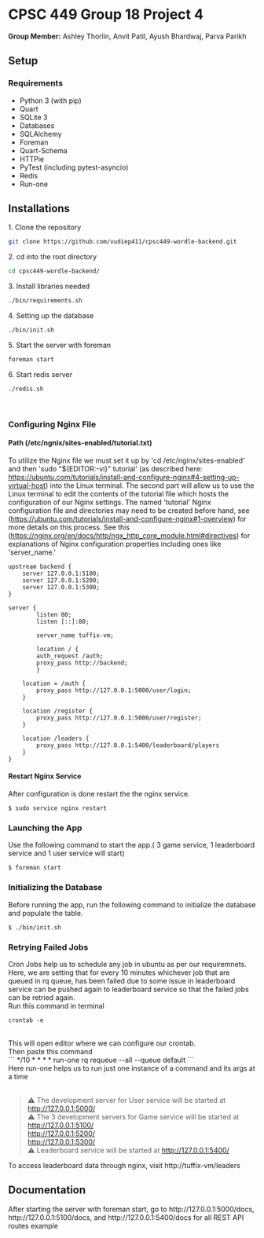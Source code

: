 # CPSC 449 Group 18 Project 4
<p><b>Group Member:</b> Ashley Thorlin, Anvit Patil, Ayush Bhardwaj, Parva Parikh</p>

## Setup
### Requirements
- Python 3 (with pip)
- Quart
- SQLite 3
- Databases
- SQLAlchemy
- Foreman
- Quart-Schema
- HTTPie
- PyTest (including pytest-asyncio)
- Redis
- Run-one

## Installations
<p>1. Clone the repository</p>

```sh
git clone https://github.com/vudiep411/cpsc449-wordle-backend.git
```
<p>2. cd into the root directory</p>

```sh
cd cpsc449-wordle-backend/
```
<p>3. Install libraries needed</p>

```sh
./bin/requirements.sh
```
<p>4. Setting up the database</p>

```sh
./bin/init.sh
```
<p>5. Start the server with foreman</p>

```sh
foreman start
```

<p>6. Start redis server</p>

```sh
./redis.sh
```
<br/>

### Configuring Nginx File
#### Path (/etc/ngnix/sites-enabled/tutorial.txt)

To utilize the Nginx file we must set it up by 'cd /etc/nginx/sites-enabled' and then 'sudo "${EDITOR:-vi}" tutorial' (as described here: https://ubuntu.com/tutorials/install-and-configure-nginx#4-setting-up-virtual-host) into the Linux terminal. The second part will allow us to use the Linux terminal to edit the contents of the tutorial file which hosts the configuration of our Nginx settings. The named 'tutorial' Nginx configuration file and directories may need to be created before hand, see (https://ubuntu.com/tutorials/install-and-configure-nginx#1-overview) for more details on this process. See this (https://nginx.org/en/docs/http/ngx_http_core_module.html#directives) for explanations of Nginx configuration properties including ones like 'server_name.'
```
upstream backend {
	server 127.0.0.1:5100;
	server 127.0.0.1:5200;
	server 127.0.0.1:5300;
}

server {
      	listen 80;
      	listen [::]:80;

      	server_name tuffix-vm;

      	location / {
		auth_request /auth;
		proxy_pass http://backend;
      	}

	location = /auth {
		proxy_pass http://127.0.0.1:5000/user/login;
	}

	location /register {
		proxy_pass http://127.0.0.1:5000/user/register;
	}

	location /leaders {
		proxy_pass http://127.0.0.1:5400/leaderboard/players
	}
}
```
#### Restart Nginx Service
After configuration is done restart the the nginx service.
```
$ sudo service nginx restart

```

### Launching the App
Use the following command to start the app.( 3 game service, 1 leaderboard service and 1 user service will start)
```
$ foreman start

```

### Initializing the Database
Before running the app, run the following command to initialize the database and populate the table.
```
$ ./bin/init.sh

```

### Retrying Failed Jobs
Cron Jobs help us to schedule any job in ubuntu as per our requiremnets. Here, we are setting that for every 10 minutes whichever job that are queued in rq queue, has been failed due to some issue in leaderboard service can be pushed again to leaderboard service so that the failed jobs can be retried again.
<br/>
Run this command in terminal
<br/>
```
crontab -e
```
<br/>
This will open editor where we can configure our crontab.
<br/>
Then paste this command
<br/>
```
*/10 * * * * run-one rq requeue --all --queue default
```
<br/>
Here run-one helps us to run just one instance of a command and its args at a time

<br/>
<br/>


> ⚠ The development server for User service will be started at http://127.0.0.1:5000/ <br/>
> ⚠ The 3 development servers for Game service will be started at <br/>
http://127.0.0.1:5100/  <br/>
http://127.0.0.1:5200/  <br/>
http://127.0.0.1:5300/  <br/>
> ⚠ Leaderboard service will be started at http://127.0.0.1:5400/ <br/>

To access leaderboard data through nginx, visit http://tuffix-vm/leaders

## Documentation

<p>After starting the server with foreman start, go to http://127.0.0.1:5000/docs, http://127.0.0.1:5100/docs, and http://127.0.0.1:5400/docs for all REST API routes example</p>
